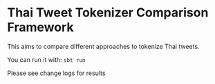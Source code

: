 Thai Tweet Tokenizer Comparison Framework
=============================================

This aims to compare different approaches to tokenize Thai tweets.

You can run it with: `sbt run`

Please see change logs for results